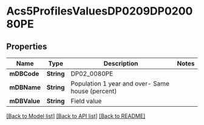 # Acs5ProfilesValuesDP0209DP020080PE

## Properties
Name | Type | Description | Notes
------------ | ------------- | ------------- | -------------
**mDBCode** | **String** | DP02_0080PE | 
**mDBName** | **String** | Population 1 year and over- Same house (percent) | 
**mDBValue** | **String** | Field value | 

[[Back to Model list]](../README.md#documentation-for-models) [[Back to API list]](../README.md#documentation-for-api-endpoints) [[Back to README]](../README.md)


